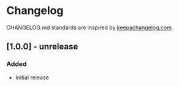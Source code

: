 # Changelog

CHANGELOG.md standards are inspired by [keepachangelog.com](https://keepachangelog.com/en/1.0.0/).

## [1.0.0] - unrelease

### Added

- Initial release
